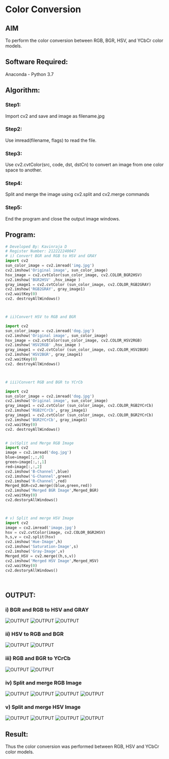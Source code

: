 # Color Conversion
## AIM
To perform the color conversion between RGB, BGR, HSV, and YCbCr color models.

## Software Required:
Anaconda - Python 3.7
## Algorithm:
### Step1:

Import cv2 and save and image as filename.jpg
### Step2:

Use imread(filename, flags) to read the file.
### Step3:

Use cv2.cvtColor(src, code, dst, dstCn) to convert an image from one color space to another.

### Step4:

Split and merge the image using cv2.split and cv2.merge commands
### Step5:

End the program and close the output image windows.

## Program:
```python 3
# Developed By: Kavinraja D
# Register Number: 212222240047
# i) Convert BGR and RGB to HSV and GRAY
import cv2
sun_color_image = cv2.imread('img.jpg')
cv2.imshow('Original image', sun_color_image)
hsv_image = cv2.cvtColor(sun_color_image, cv2.COLOR_BGR2HSV)
cv2.imshow('BGR2HSV' ,hsv_image )
gray_image1 = cv2.cvtColor (sun_color_image, cv2.COLOR_RGB2GRAY)
cv2.imshow('RGB2GRAY', gray_image1)
cv2.waitKey(0)
cv2. destroyAllWindows()



# ii)Convert HSV to RGB and BGR

import cv2
sun_color_image = cv2.imread('dog.jpg')
cv2.imshow('Original image', sun_color_image)
hsv_image = cv2.cvtColor(sun_color_image, cv2.COLOR_HSV2RGB)
cv2.imshow('HSV2RGB' ,hsv_image )
gray_image1 = cv2.cvtColor (sun_color_image, cv2.COLOR_HSV2BGR)
cv2.imshow('HSV2BGR', gray_image1)
cv2.waitKey(0)
cv2. destroyAllWindows()



# iii)Convert RGB and BGR to YCrCb

import cv2
sun_color_image = cv2.imread('dog.jpg')
cv2.imshow('Original image', sun_color_image)
gray_image1 = cv2.cvtColor (sun_color_image, cv2.COLOR_RGB2YCrCb)
cv2.imshow('RGB2YCrCb', gray_image1)
gray_image1 = cv2.cvtColor (sun_color_image, cv2.COLOR_BGR2YCrCb)
cv2.imshow('BGR2YCrCb', gray_image1)
cv2.waitKey(0)
cv2. destroyAllWindows()


# iv)Split and Merge RGB Image
import cv2
image = cv2.imread('dog.jpg')
blue=image[:,:,0]
green=image[:,:,1]
red=image[:,:,2]
cv2.imshow('B-Channel',blue)
cv2.imshow('G-Channel',green)
cv2.imshow('R-Channel',red)
Merged_BGR=cv2.merge((blue,green,red))
cv2.imshow('Merged BGR Image',Merged_BGR)
cv2.waitKey(0)
cv2.destoryAllWindows()



# v) Split and merge HSV Image
import cv2
image = cv2.imread('image.jpg')
hsv = cv2.cvtColor(image, cv2.COLOR_BGR2HSV)
h,s,v = cv2.split(hsv)
cv2.imshow('Hue-Image',h)
cv2.imshow('Saturation-Image',s)
cv2.imshow('Gray-Image',v)
Merged_HSV = cv2.merge((h,s,v))
cv2.imshow('Merged HSV Image',Merged_HSV)
cv2.waitKey(0)
cv2.destoryAllWindows()




```
## OUTPUT:
### i) BGR and RGB to HSV and GRAY
![OUTPUT](./images/original%20image.png)
![OUTPUT](./images/BGR%20to%20HSV.png)
![OUTPUT](./images/RGB%20TO%20GRAY.png)

### ii) HSV to RGB and BGR
![OUTPUT](./images/HSV%20to%20RGB.png)
![OUTPUT](./images/HSV%20to%20BGR.png)

### iii) RGB and BGR to YCrCb
![OUTPUT](./images/RGB%20to%20YCRCB.png)
![OUTPUT](./images/BGR%20to%20YCRCB.png)


### iv) Split and merge RGB Image
![OUTPUT](./images/merged%20BGR.png)
![OUTPUT](./images/R-channel.png)
![OUTPUT](./images/B-channel.png)
![OUTPUT](./images/G-%20channel.png)



### v) Split and merge HSV Image
![OUTPUT](./images/merged%20HSV.png)
![OUTPUT](./images/HUE%20Image.png)
![OUTPUT](./images/saturation%20image.png)
![OUTPUT](./images/GRAY%20image.png)


## Result:
Thus the color conversion was performed between RGB, HSV and YCbCr color models.
